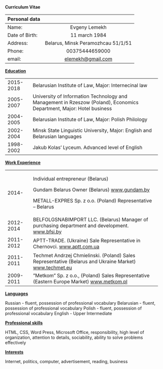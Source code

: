 **Curriculum Vitae**

| Personal data   |            |  
|----------|:-------------:|
| Name: |  Evgeny Lemekh |
| Date of Birth:  |    11 march 1984    |  
| Address: | Belarus, Minsk Peramozhcau 51/1/51  |  
| Phone: | 00375444659000 | 
| email: | elemekh@gmail.com |


**<span style="text-decoration:underline;">Education</span>**


<table>
  <tr>
   <td>
       2015-2018
   </td>
   <td>
        Belarusian Institute of Law, Major: Internecinal law 
   </td>
  </tr>
  <tr>
   <td>
        2005-2007
   </td>
   <td>
        University of Information Technology and Management in Rzeszow (Poland), Economics Department, Major: Hotel business


    
   </td>
  </tr>
  <tr>
   <td> 
       2004-2005


                    
   </td>
   <td>
        Belarusian Institute of Law, Major: Polish Philology
   </td>
  </tr>
  <tr>
   <td> 2002-2004
   </td>
   <td>
        Minsk State Linguistic University, Major: English and Belarusian languages


    
   </td>
  </tr>
  <tr>
   <td>
    1998-2002
   </td>
   <td>
    Jakub Kolas’ Lyceum. Advanced level of English
   </td>
  </tr>
</table>


 **<span style="text-decoration:underline;">Work Experience</span>**


<table>
  <tr>
   <td>2014-
   </td>
   <td>
     
Individual entrepreneur (Belarus)


   Gundam Belarus Owner (Belarus) <a href="https://www.gundam.by">www.gundam.by</a>


   METALL-EXPRES Sp. z o.o. (Poland) Representative – Belarus
   </td>
  </tr>
  <tr>
   <td>
    2012-2014
   </td>
   <td>
    BELFOLGSNABIMPORT LLC. (Belarus) Manager of purchasing department and development. <a href="http://www.bfsi.by/">www.bfsi.by</a>
   </td>
  </tr>
  <tr>
   <td>
    2011-2012
   </td>
   <td rowspan="2" >
    APTT-TRADE. (Ukraine) Sale Representative in Chernovci. <a href="http://www.aptt.com.ua/">www.aptt.com.ua</a>
   </td>
  </tr>
  <tr>
   <td>
   </td>
  </tr>
  <tr>
   <td>
    2011-2011
   </td>
   <td rowspan="2" >
    Techmet Andrzej Chmielinski. (Poland) Sales Representative (Belarus and Ukraine Market) <a href="http://www.techmet.eu/">www.techmet.eu</a>
   </td>
  </tr>
  <tr>
   <td>
   </td>
  </tr>
  <tr>
   <td>
    2009- 2011
   </td>
   <td>
    ”Metkom” Sp. z o.o., (Poland) Sales Representative (Eastern Europe Market) <a href="http://www.metkom.pl/">www.metkom.pl</a>
   </td>
  </tr>
</table>


**<span style="text-decoration:underline;">Languages</span>**



Russian - fluent, possession of professional vocabulary
Belarusian - fluent, possession of professional vocabulary
Polish - fluent, possession of professional vocabulary 
English - Upper Intermediate



**<span style="text-decoration:underline;">Professional skills</span>**


HTML, CSS, Word Press, Microsoft Office, responsibility, high level of organization, attention to details, sociability, ability to solve problems effectively





**<span style="text-decoration:underline;">Interests</span>**



Internet, politics, computer, advertisement, reading, business
